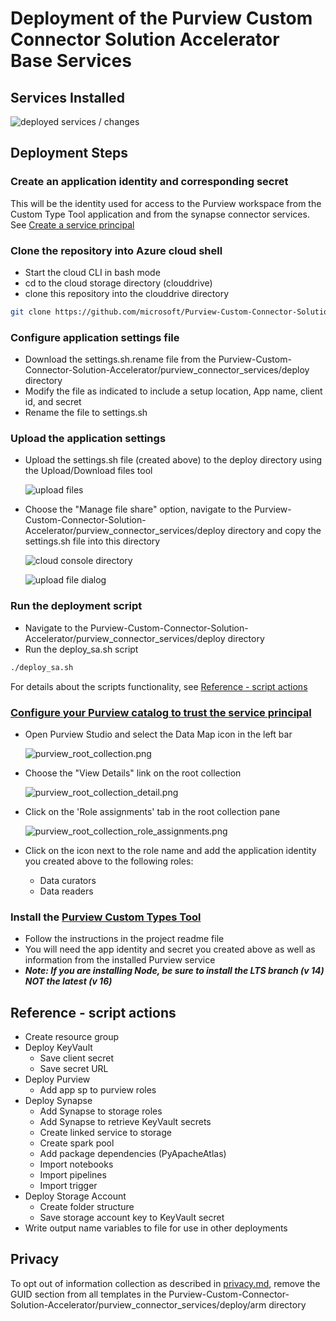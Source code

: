 # Deployment of the Purview Custom Connector Solution Accelerator Base Services

## Services Installed
  
  ![deployed services / changes](../../assets/images/service_deploy_block.svg)

## Deployment Steps

### Create an application identity and corresponding secret

 This will be the identity used for access to the Purview workspace from the Custom Type Tool application and from the synapse connector services. See [Create a service principal](https://docs.microsoft.com/en-us/azure/purview/tutorial-using-rest-apis#create-a-service-principal-application)

### Clone the repository into Azure cloud shell

* Start the cloud CLI in bash mode
* cd to the cloud storage directory (clouddrive)
* clone this repository into the clouddrive directory

```bash
git clone https://github.com/microsoft/Purview-Custom-Connector-Solution-Accelerator.git

```  

### Configure application settings file

* Download the settings.sh.rename file from the Purview-Custom-Connector-Solution-Accelerator/purview_connector_services/deploy directory
* Modify the file as indicated to include a setup location, App name, client id, and secret
* Rename the file to settings.sh

### Upload the application settings

* Upload the settings.sh file (created above) to the deploy directory using the Upload/Download files tool

  ![upload files](../../assets/images/upload_with_cloud_console.png)

* Choose the "Manage file share" option, navigate to the Purview-Custom-Connector-Solution-Accelerator/purview_connector_services/deploy directory and copy the settings.sh file into this directory

  ![cloud console directory](../../assets/images/upload_file_to_cloud_console_directory.png)

  ![upload file dialog](../../assets/images/upload_file_dialog.png)

### Run the deployment script

* Navigate to the Purview-Custom-Connector-Solution-Accelerator/purview_connector_services/deploy directory
* Run the deploy_sa.sh script

```bash
./deploy_sa.sh

```

  For details about the scripts functionality, see [Reference - script actions](#reference---script-actions)

### [Configure your Purview catalog to trust the service principal](https://docs.microsoft.com/en-us/azure/purview/tutorial-using-rest-apis#configure-your-catalog-to-trust-the-service-principal-application)

* Open Purview Studio and select the Data Map icon in the left bar

  ![purview_root_collection.png](../../assets/images/purview_root_collection.png)

* Choose the "View Details" link on the root collection

  ![purview_root_collection_detail.png](../../assets/images/purview_root_collection_detail.png)

* Click on the 'Role assignments' tab in the root collection pane

  ![purview_root_collection_role_assignments.png](../../assets/images/purview_root_collection_role_assignments.png)

* Click on the icon next to the role name and add the application identity you created above to the following roles:
  * Data curators
  * Data readers

### Install the [Purview Custom Types Tool](https://github.com/microsoft/Purview-Custom-Types-Tool-Solution-Accelerator)

* Follow the instructions in the project readme file  
* You will need the app identity and secret you created above as well as information from the installed Purview service
* **_Note: If you are installing Node, be sure to install the LTS branch (v 14) NOT the latest (v 16)_**

## Reference - script actions

* Create resource group
* Deploy KeyVault
  * Save client secret
  * Save secret URL
* Deploy Purview
  * Add app sp to purview roles
* Deploy Synapse
  * Add Synapse to storage roles
  * Add Synapse to retrieve KeyVault secrets
  * Create linked service to storage
  * Create spark pool
  * Add package dependencies (PyApacheAtlas)
  * Import notebooks
  * Import pipelines
  * Import trigger
* Deploy Storage Account
  * Create folder structure
  * Save storage account key to KeyVault secret
* Write output name variables to file for use in other deployments

## Privacy

To opt out of information collection as described in [privacy.md](../../PRIVACY.md), remove the GUID section from all templates in the Purview-Custom-Connector-Solution-Accelerator/purview_connector_services/deploy/arm directory
